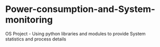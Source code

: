 # Power-consumption-and-System-monitoring
OS Project - Using python libraries and modules to provide System statistics and process details
